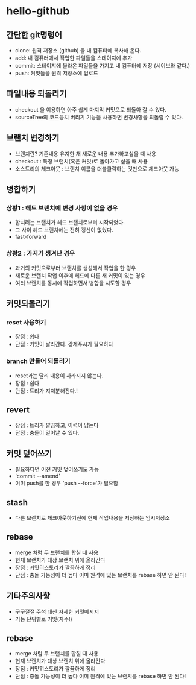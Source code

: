 # hello-github

## 간단한 git명령어

- clone: 원격 저장소 (github) 을 내 컴퓨터에 복사해 온다.
- add: 내 컴퓨터에서 작업한 파일들을 스테이지에 추가
- commit: 스테이지에 올라온 파일들을 가지고 내 컴퓨터에 저장 (세이브와 같다.)
- push: 커밋들을 원격 저장소에 업로드

## 파일내용 되돌리기

- checkout 을 이용하면 아주 쉽게 마지막 커밋으로 되돌아 갈 수 있다.
- sourceTree의 코드뭉치 버리기 기능을 사용하면 변경사항을 되돌릴 수 있다.

## 브랜치 변경하기

- 브랜치란? 기존내용 유지한 채 새로운 내용 추가하고싶을 때 사용
- checkout : 특정 브랜치(혹은 커밋)로 돌아가고 싶을 때 사용
- 소스트리의 체크아웃 : 브랜치 이름을 더블클릭하는 것만으로 체크아웃 가능

## 병합하기

### 상황1 : 헤드 브랜치에 변경 사항이 없을 경우

- 합치려는 브랜치가 헤드 브랜치로부터 시작되었다.
- 그 사이 헤드 브랜치에는 전혀 갱신이 없었다.
- fast-forward

### 상황2 : 가지가 생겨난 경우

- 과거의 커밋으로부터 브랜치를 생성해서 작업을 한 경우
- 새로운 브랜치 작업 이후에 헤드에 다른 새 커밋이 있는 경우
- 여러 브랜치를 동시에 작업하면서 병합을 시도할 경우

## 커밋되돌리기

### reset 사용하기

- 장점 : 쉽다
- 단점 : 커밋이 날라간다. 강제푸시가 필요하다

### branch 만들어 되돌리기

- reset과는 달리 내용이 사라지지 않는다.
- 장점 : 쉽다
- 단점 : 트리가 지저분해진다.!

## revert

- 장점 : 트리가 깔끔하고, 이력이 남는다
- 단점 : 충돌이 일어날 수 있다.

## 커밋 덮어쓰기

- 필요하다면 이전 커밋 덮어쓰기도 가능
- 'commit --amend'
- 이미 push를 한 경우 'push --force'가 필요함

## stash

- 다른 브랜치로 체크아웃하기전에 현재 작업내용을 저장하는 임시저장소

## rebase

- merge 처럼 두 브랜치를 합칠 때 사용
- 현재 브랜치가 대상 브랜치 위에 올라간다
- 장점 : 커밋히스토리가 깔끔하게 정리
- 단점 : 충돌 가능성이 더 높다
  이미 원격에 있는 브랜치를 rebase 하면 안 된다!

## 기타주의사항

- 구구절절 주석 대신 자세한 커밋메시지
- 기능 단위별로 커밋(자주!)

## rebase

- merge 처럼 두 브랜치를 합칠 때 사용
- 현재 브랜치가 대상 브랜치 위에 올라간다
- 장점 : 커밋히스토리가 깔끔하게 정리
- 단점 : 충돌 가능성이 더 높다
  이미 원격에 있는 브랜치를 rebase 하면 안 된다!
